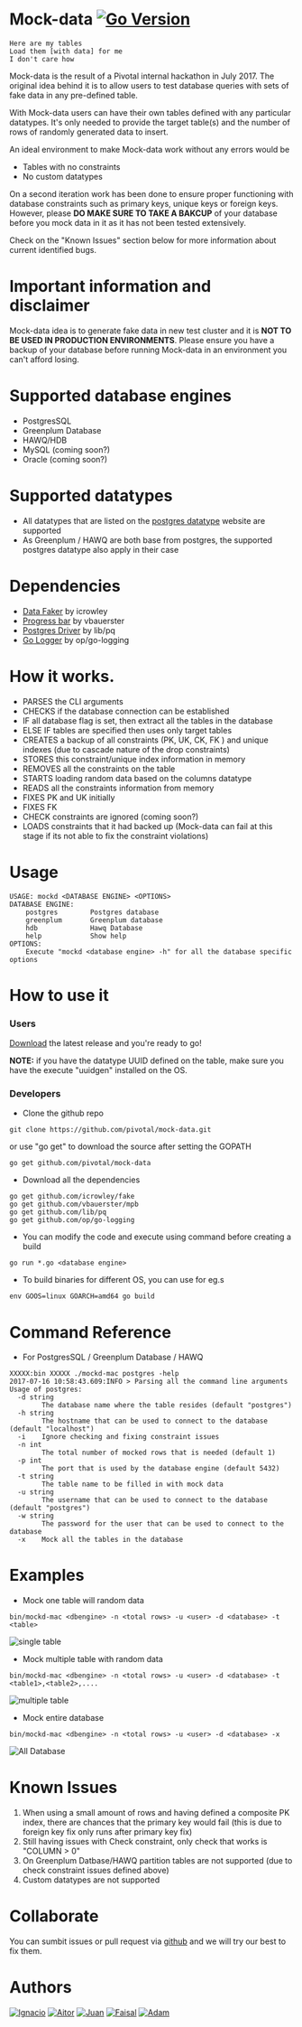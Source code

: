 # Mock-data [![Go Version](https://img.shields.io/badge/go-v1.7.4-green.svg?style=flat-square)](https://golang.org/dl/)

    Here are my tables
    Load them [with data] for me
    I don't care how
    
Mock-data is the result of a Pivotal internal hackathon in July 2017. The original idea behind it is to allow users to test database queries with sets of fake data in any pre-defined table.

With Mock-data users can have their own tables defined with any particular datatypes. It's only needed to provide the target table(s) and the number of rows of randomly generated data to insert.

An ideal environment to make Mock-data work without any errors would be 
+ Tables with no constraints
+ No custom datatypes

On a second iteration work has been done to ensure proper functioning with database constraints such as primary keys, unique keys or foreign keys. However, please **DO MAKE SURE TO TAKE A BAKCUP** of your database before you mock data in it as it has not been tested extensively.

Check on the "Known Issues" section below for more information about current identified bugs.

# Important information and disclaimer

Mock-data idea is to generate fake data in new test cluster and it is **NOT TO BE USED IN PRODUCTION ENVIRONMENTS**. Please ensure you have a backup of your database before running Mock-data in an environment you can't afford losing.

# Supported database engines

+ PostgresSQL
+ Greenplum Database
+ HAWQ/HDB
+ MySQL (coming soon?) 
+ Oracle (coming soon?) 

# Supported datatypes

+ All datatypes that are listed on the [postgres datatype](https://www.postgresql.org/docs/9.6/static/datatype.html) website are supported
+ As Greenplum / HAWQ are both base from postgres, the supported postgres datatype also apply in their case

# Dependencies

+ [Data Faker](https://github.com/icrowley/fake) by icrowley
+ [Progress bar](https://github.com/vbauerster/mpb) by vbauerster
+ [Postgres Driver](https://github.com/lib/pq) by lib/pq
+ [Go Logger](https://github.com/op/go-logging) by op/go-logging

# How it works.

+ PARSES the CLI arguments
+ CHECKS if the database connection can be established
+ IF all database flag is set, then extract all the tables in the database
+ ELSE IF tables are specified then uses only target tables
+ CREATES a backup of all constraints (PK, UK, CK, FK ) and unique indexes (due to cascade nature of the drop constraints)
+ STORES this constraint/unique index information in memory
+ REMOVES all the constraints on the table
+ STARTS loading random data based on the columns datatype
+ READS all the constraints information from memory
+ FIXES PK and UK initially
+ FIXES FK
+ CHECK constraints are ignored (coming soon?)
+ LOADS constraints that it had backed up (Mock-data can fail at this stage if its not able to fix the constraint violations)

# Usage

```
USAGE: mockd <DATABASE ENGINE> <OPTIONS>
DATABASE ENGINE:
	postgres        Postgres database
	greenplum       Greenplum database
	hdb             Hawq Database
	help            Show help
OPTIONS:
	Execute "mockd <database engine> -h" for all the database specific options
```

# How to use it

### Users

[Download](https://github.com/pivotal/mock-data/releases/tag/v1.0) the latest release and you're ready to go!

**NOTE:** if you have the datatype UUID defined on the table, make sure you have the execute "uuidgen" installed on the OS.  

### Developers

+ Clone the github repo

```
git clone https://github.com/pivotal/mock-data.git
```

or use "go get" to download the source after setting the GOPATH

```
go get github.com/pivotal/mock-data
```

+ Download all the dependencies

```
go get github.com/icrowley/fake
go get github.com/vbauerster/mpb
go get github.com/lib/pq
go get github.com/op/go-logging
```

+ You can modify the code and execute using command before creating a build

```
go run *.go <database engine>
```

+ To build binaries for different OS, you can use for eg.s

```
env GOOS=linux GOARCH=amd64 go build
```

# Command Reference

+ For PostgresSQL / Greenplum Database / HAWQ

```
XXXXX:bin XXXXX ./mockd-mac postgres -help
2017-07-16 10:58:43.609:INFO > Parsing all the command line arguments
Usage of postgres:
  -d string
    	The database name where the table resides (default "postgres")
  -h string
    	The hostname that can be used to connect to the database (default "localhost")
  -i	Ignore checking and fixing constraint issues
  -n int
    	The total number of mocked rows that is needed (default 1)
  -p int
    	The port that is used by the database engine (default 5432)
  -t string
    	The table name to be filled in with mock data
  -u string
    	The username that can be used to connect to the database (default "postgres")
  -w string
    	The password for the user that can be used to connect to the database
  -x	Mock all the tables in the database
```

# Examples

+ Mock one table will random data

```
bin/mockd-mac <dbengine> -n <total rows> -u <user> -d <database> -t <table>
```

![single table](https://github.com/pivotal/mock-data/blob/master/img/singletable.gif)

+ Mock multiple table with random data

```
bin/mockd-mac <dbengine> -n <total rows> -u <user> -d <database> -t <table1>,<table2>,....
```

![multiple table](https://github.com/pivotal/mock-data/blob/master/img/multipletable.gif)

+ Mock entire database

```
bin/mockd-mac <dbengine> -n <total rows> -u <user> -d <database> -x
```

![All Database](https://github.com/pivotal/mock-data/blob/master/img/alldb.gif)

# Known Issues

1. When using a small amount of rows and having defined a composite PK index, there are chances that the primary key would fail (this is due to foreign key fix only runs after primary key fix)
2. Still having issues with Check constraint, only check that works is "COLUMN > 0"
3. On Greenplum Datbase/HAWQ partition tables are not supported (due to check constraint issues defined above)
4. Custom datatypes are not supported

# Collaborate

You can sumbit issues or pull request via [github](https://github.com/pivotal/mock-data) and we will try our best to fix them.

# Authors

[![Ignacio](https://img.shields.io/badge/github-Ignacio_Elizaga-green.svg?style=social)](https://github.com/ielizaga) [![Aitor](https://img.shields.io/badge/github-Aitor_Cedres-green.svg?style=social)](https://github.com/Zerpet) [![Juan](https://img.shields.io/badge/github-Juan_Ramos-green.svg?style=social)](https://github.com/jujoramos) [![Faisal](https://img.shields.io/badge/github-Faisal_Ali-green.svg?style=social)](https://github.com/faisaltheparttimecoder) [![Adam](https://img.shields.io/badge/github-Adam_Clevy-green.svg?style=social)](https://github.com/adamclevy)
